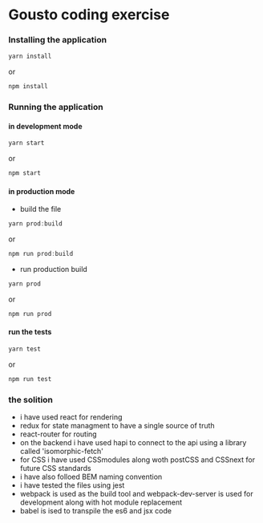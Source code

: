 # Gousto coding exercise

### Installing the application
```javascript
yarn install
```
or
```javascript
npm install
```

### Running the application
#### in development mode
```javascript
yarn start
```
or
```javascript
npm start
```

#### in production mode
* build the file
```javascript
yarn prod:build
```
or
```javascript
npm run prod:build
```

* run production build
```javascript
yarn prod
```
or
```javascript
npm run prod
```

#### run the tests
```javascript
yarn test
```


or
```javascript
npm run test
```
### the solition
* i have used react for rendering 
* redux for state managment to have a single source of truth
* react-router for routing 
* on the backend i have used hapi to connect to the api using a library called 'isomorphic-fetch'
* for CSS i have used CSSmodules along woth postCSS and CSSnext for future CSS standards
* i have also folloed BEM naming convention
* i have tested the files using jest
* webpack is used as the build tool and webpack-dev-server is used for development along with hot module replacement
* babel is ised to transpile the es6 and jsx code
